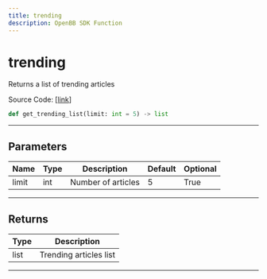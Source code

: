 ```yaml
---
title: trending
description: OpenBB SDK Function
---
```


# trending

Returns a list of trending articles

Source Code: [[link](https://github.com/OpenBB-finance/OpenBBTerminal/tree/main/openbb_terminal/stocks/discovery/seeking_alpha_model.py#L100)]
```python
def get_trending_list(limit: int = 5) -> list
```
---
## Parameters
| Name | Type | Description | Default | Optional |
| ---- | ---- | ----------- | ------- | -------- |
| limit | int | Number of articles | 5 | True |

---
## Returns
| Type | Description |
| ---- | ----------- |
| list | Trending articles list |
---
